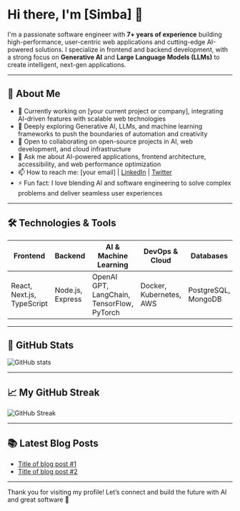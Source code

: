 # Hi there, I'm [Simba] 👋

I'm a passionate software engineer with **7+ years of experience** building high-performance, user-centric web applications and cutting-edge AI-powered solutions. I specialize in frontend and backend development, with a strong focus on **Generative AI** and **Large Language Models (LLMs)** to create intelligent, next-gen applications.

---

## 🚀 About Me

- 🔭 Currently working on [your current project or company], integrating AI-driven features with scalable web technologies
- 🌱 Deeply exploring Generative AI, LLMs, and machine learning frameworks to push the boundaries of automation and creativity
- 👯 Open to collaborating on open-source projects in AI, web development, and cloud infrastructure
- 💬 Ask me about AI-powered applications, frontend architecture, accessibility, and web performance optimization
- 📫 How to reach me: [your email] | [LinkedIn](your-linkedin) | [Twitter](your-twitter)
- ⚡ Fun fact: I love blending AI and software engineering to solve complex problems and deliver seamless user experiences

---

## 🛠 Technologies & Tools

| Frontend                 | Backend               | AI & Machine Learning | DevOps & Cloud        | Databases             |
|--------------------------|-----------------------|-----------------------|-----------------------|-----------------------|
| React, Next.js, TypeScript | Node.js, Express      | OpenAI GPT, LangChain, TensorFlow, PyTorch | Docker, Kubernetes, AWS | PostgreSQL, MongoDB   |

---

## 🌟 GitHub Stats

![GitHub stats](https://github-readme-stats.vercel.app/api?username=yourusername&show_icons=true&count_private=true&theme=radical)

---

## 📈 My GitHub Streak

![GitHub Streak](https://github-readme-streak-stats.herokuapp.com/?user=yourusername&theme=radical)

---

## 📚 Latest Blog Posts

- [Title of blog post #1](link)
- [Title of blog post #2](link)

---

Thank you for visiting my profile! Let’s connect and build the future with AI and great software 🚀
